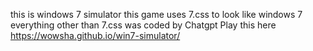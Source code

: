 this is windows 7 simulator
this game uses 7.css to look like windows 7
everything other than 7.css was coded by Chatgpt
Play this here https://wowsha.github.io/win7-simulator/
